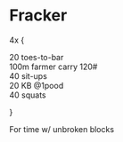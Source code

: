 # Fracker

4x {

20 toes-to-bar <br>
100m farmer carry 120# <br>
40 sit-ups <br>
20 KB @1pood <br>
40 squats <br>

}

For time w/ unbroken blocks